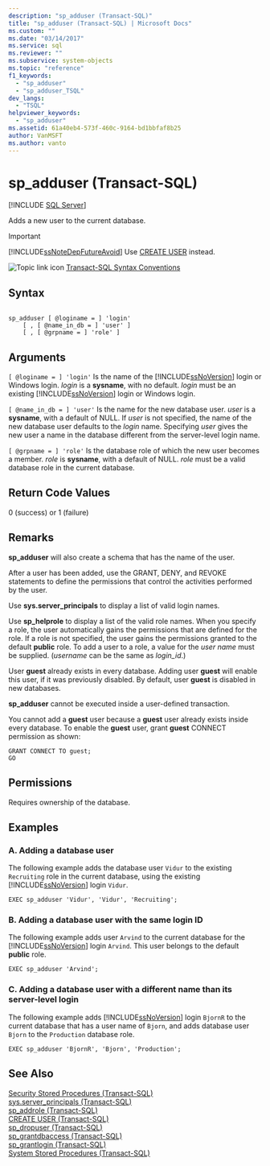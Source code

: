 ```yaml
---
description: "sp_adduser (Transact-SQL)"
title: "sp_adduser (Transact-SQL) | Microsoft Docs"
ms.custom: ""
ms.date: "03/14/2017"
ms.service: sql
ms.reviewer: ""
ms.subservice: system-objects
ms.topic: "reference"
f1_keywords: 
  - "sp_adduser"
  - "sp_adduser_TSQL"
dev_langs: 
  - "TSQL"
helpviewer_keywords: 
  - "sp_adduser"
ms.assetid: 61a40eb4-573f-460c-9164-bd1bbfaf8b25
author: VanMSFT
ms.author: vanto
---
```

# sp_adduser (Transact-SQL)
[!INCLUDE [SQL Server](../../includes/applies-to-version/sqlserver.md)]

  Adds a new user to the current database.  
  
> [!IMPORTANT]  
>  [!INCLUDE[ssNoteDepFutureAvoid](../../includes/ssnotedepfutureavoid-md.md)] Use [CREATE USER](../../t-sql/statements/create-user-transact-sql.md) instead.  
  
 ![Topic link icon](../../database-engine/configure-windows/media/topic-link.gif "Topic link icon") [Transact-SQL Syntax Conventions](../../t-sql/language-elements/transact-sql-syntax-conventions-transact-sql.md)  
  
## Syntax  
  
```  
  
sp_adduser [ @loginame = ] 'login'   
    [ , [ @name_in_db = ] 'user' ]   
    [ , [ @grpname = ] 'role' ]   
```  
  
## Arguments  
`[ @loginame = ] 'login'`
 Is the name of the [!INCLUDE[ssNoVersion](../../includes/ssnoversion-md.md)] login or Windows login. *login* is a **sysname**, with no default. *login* must be an existing [!INCLUDE[ssNoVersion](../../includes/ssnoversion-md.md)] login or Windows login.  
  
`[ @name_in_db = ] 'user'`
 Is the name for the new database user. *user* is a **sysname**, with a default of NULL. If *user* is not specified, the name of the new database user defaults to the *login* name. Specifying *user* gives the new user a name in the database different from the server-level login name.  
  
`[ @grpname = ] 'role'`
 Is the database role of which the new user becomes a member. *role* is **sysname**, with a default of NULL. *role* must be a valid database role in the current database.  
  
## Return Code Values  
 0 (success) or 1 (failure)  
  
## Remarks  
 **sp_adduser** will also create a schema that has the name of the user.  
  
 After a user has been added, use the GRANT, DENY, and REVOKE statements to define the permissions that control the activities performed by the user.  
  
 Use **sys.server_principals** to display a list of valid login names.  
  
 Use **sp_helprole** to display a list of the valid role names. When you specify a role, the user automatically gains the permissions that are defined for the role. If a role is not specified, the user gains the permissions granted to the default **public** role. To add a user to a role, a value for the *user name* must be supplied. (*username* can be the same as *login_id*.)  
  
 User **guest** already exists in every database. Adding user **guest** will enable this user, if it was previously disabled. By default, user **guest** is disabled in new databases.  
  
 **sp_adduser** cannot be executed inside a user-defined transaction.  
  
 You cannot add a **guest** user because a **guest** user already exists inside every database. To enable the **guest** user, grant **guest** CONNECT permission as shown:  
  
```  
GRANT CONNECT TO guest;  
GO  
```  
  
## Permissions  
 Requires ownership of the database.  
  
## Examples  
  
### A. Adding a database user  
 The following example adds the database user `Vidur` to the existing `Recruiting` role in the current database, using the existing [!INCLUDE[ssNoVersion](../../includes/ssnoversion-md.md)] login `Vidur`.  
  
```  
EXEC sp_adduser 'Vidur', 'Vidur', 'Recruiting';  
```  
  
### B. Adding a database user with the same login ID  
 The following example adds user `Arvind` to the current database for the [!INCLUDE[ssNoVersion](../../includes/ssnoversion-md.md)] login `Arvind`. This user belongs to the default **public** role.  
  
```  
EXEC sp_adduser 'Arvind';  
```  
  
### C. Adding a database user with a different name than its server-level login  
 The following example adds [!INCLUDE[ssNoVersion](../../includes/ssnoversion-md.md)] login `BjornR` to the current database that has a user name of `Bjorn`, and adds database user `Bjorn` to the `Production` database role.  
  
```  
EXEC sp_adduser 'BjornR', 'Bjorn', 'Production';  
```  
  
## See Also  
 [Security Stored Procedures &#40;Transact-SQL&#41;](../../relational-databases/system-stored-procedures/security-stored-procedures-transact-sql.md)   
 [sys.server_principals &#40;Transact-SQL&#41;](../../relational-databases/system-catalog-views/sys-server-principals-transact-sql.md)   
 [sp_addrole &#40;Transact-SQL&#41;](../../relational-databases/system-stored-procedures/sp-addrole-transact-sql.md)   
 [CREATE USER &#40;Transact-SQL&#41;](../../t-sql/statements/create-user-transact-sql.md)   
 [sp_dropuser &#40;Transact-SQL&#41;](../../relational-databases/system-stored-procedures/sp-dropuser-transact-sql.md)   
 [sp_grantdbaccess &#40;Transact-SQL&#41;](../../relational-databases/system-stored-procedures/sp-grantdbaccess-transact-sql.md)   
 [sp_grantlogin &#40;Transact-SQL&#41;](../../relational-databases/system-stored-procedures/sp-grantlogin-transact-sql.md)   
 [System Stored Procedures &#40;Transact-SQL&#41;](../../relational-databases/system-stored-procedures/system-stored-procedures-transact-sql.md)  
  
  
